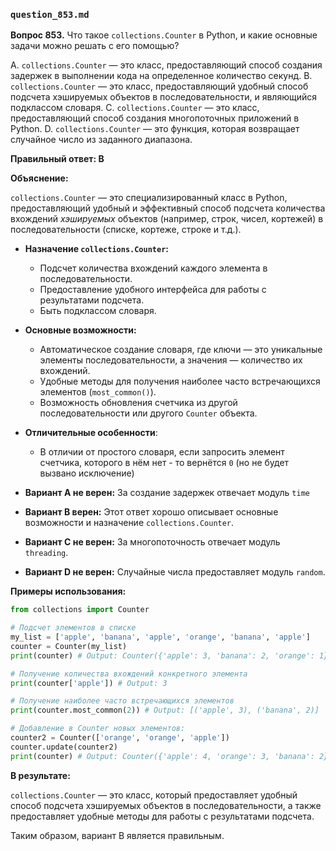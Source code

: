 ### `question_853.md`

**Вопрос 853.** Что такое `collections.Counter` в Python, и какие основные задачи можно решать с его помощью?

A.  `collections.Counter` — это класс, предоставляющий способ создания задержек в выполнении кода на определенное количество секунд.
B.  `collections.Counter` — это класс, предоставляющий удобный способ подсчета хэшируемых объектов в последовательности, и являющийся подклассом словаря.
C.  `collections.Counter` — это класс, предоставляющий способ создания многопоточных приложений в Python.
D.  `collections.Counter` — это функция, которая возвращает случайное число из заданного диапазона.

**Правильный ответ: B**

**Объяснение:**

`collections.Counter` — это специализированный класс в Python, предоставляющий удобный и эффективный способ подсчета количества вхождений *хэшируемых* объектов (например, строк, чисел, кортежей) в последовательности (списке, кортеже, строке и т.д.).

*   **Назначение `collections.Counter`:**
    *   Подсчет количества вхождений каждого элемента в последовательности.
    *   Предоставление удобного интерфейса для работы с результатами подсчета.
    *   Быть подклассом словаря.
*   **Основные возможности:**
    *   Автоматическое создание словаря, где ключи — это уникальные элементы последовательности, а значения — количество их вхождений.
    *   Удобные методы для получения наиболее часто встречающихся элементов (`most_common()`).
    *   Возможность обновления счетчика из другой последовательности или другого `Counter` объекта.
* **Отличительные особенности**:
    * В отличии от простого словаря, если запросить элемент счетчика, которого в нём нет - то вернётся `0` (но не будет вызвано исключение)

*   **Вариант A не верен:** За создание задержек отвечает модуль `time`
*   **Вариант B верен:** Этот ответ хорошо описывает основные возможности и назначение `collections.Counter`.
*   **Вариант C не верен:** За многопоточность отвечает модуль `threading`.
*   **Вариант D не верен:** Случайные числа предоставляет модуль `random`.

**Примеры использования:**

```python
from collections import Counter

# Подсчет элементов в списке
my_list = ['apple', 'banana', 'apple', 'orange', 'banana', 'apple']
counter = Counter(my_list)
print(counter) # Output: Counter({'apple': 3, 'banana': 2, 'orange': 1})

# Получение количества вхождений конкретного элемента
print(counter['apple']) # Output: 3

# Получение наиболее часто встречающихся элементов
print(counter.most_common(2)) # Output: [('apple', 3), ('banana', 2)]

# Добавление в Counter новых элементов:
counter2 = Counter(['orange', 'orange', 'apple'])
counter.update(counter2)
print(counter) # Output: Counter({'apple': 4, 'orange': 3, 'banana': 2})
```

**В результате:**

`collections.Counter` — это класс, который предоставляет удобный способ подсчета хэшируемых объектов в последовательности, а также предоставляет удобные методы для работы с результатами подсчета.

Таким образом, вариант B является правильным.
